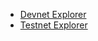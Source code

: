 
- [Devnet Explorer](https://explorer.dev.grid.tf)
- [Testnet Explorer](https://explorer.test.grid.tf)
<!-- - Overview of all nodes in the world, over all nets https://explorer.grid.tf/  (not useful to find node on specific net). ==> comment because it's pointing to TFGrid 2--> 

<!-- - [Mainnet explorer -not live yet-](https://explorer.grid.tf) -->
